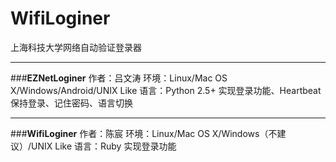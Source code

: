 # **WifiLoginer**
上海科技大学网络自动验证登录器


----------


###**EZNetLoginer**
作者：吕文涛
环境：Linux/Mac OS X/Windows/Android/UNIX Like
语言：Python 2.5+
实现登录功能、Heartbeat保持登录、记住密码、语言切换


----------


###**WifiLoginer**
作者：陈宸
环境：Linux/Mac OS X/Windows（不建议）/UNIX Like
语言：Ruby
实现登录功能

